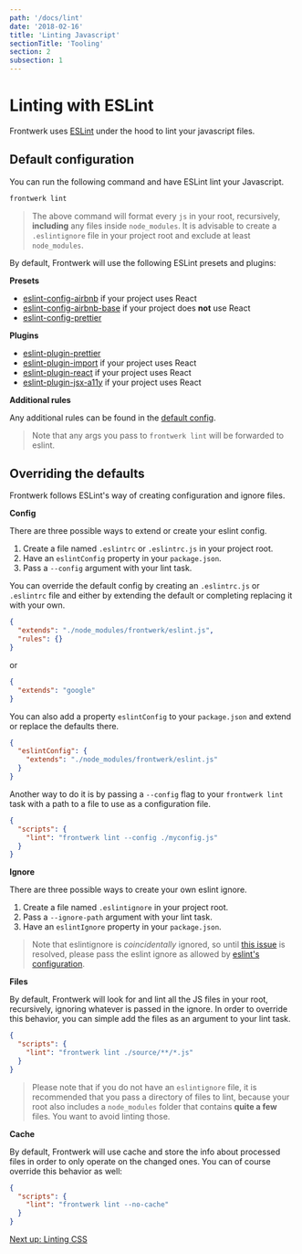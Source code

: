```yaml
---
path: '/docs/lint'
date: '2018-02-16'
title: 'Linting Javascript'
sectionTitle: 'Tooling'
section: 2
subsection: 1
---
```


# Linting with ESLint

Frontwerk uses [ESLint][eslint] under the hood to lint your javascript files.

## Default configuration

You can run the following command and have ESLint lint your Javascript.

```bash
frontwerk lint
```

> The above command will format every `js` in your root, recursively, **including** any files inside `node_modules`. It is advisable to create a `.eslintignore` file in your project root and exclude at least `node_modules`.

By default, Frontwerk will use the following ESLint presets and plugins:

**Presets**

* [eslint-config-airbnb][eslint-config-airbnb] if your project uses React
* [eslint-config-airbnb-base][eslint-config-airbnb-base] if your project does
  **not** use React
* [eslint-config-prettier][eslint-config-prettier]

**Plugins**

* [eslint-plugin-prettier][eslint-plugin-prettier]
* [eslint-plugin-import][eslint-plugin-import] if your project uses React
* [eslint-plugin-react][eslint-plugin-react] if your project uses React
* [eslint-plugin-jsx-a11y][eslint-plugin-jsx-a11y] if your project uses React

**Additional rules**

Any additional rules can be found in the
[default config](https://github.com/tricinel/frontwerk/blob/master/src/config/eslintrc.js).

> Note that any args you pass to `frontwerk lint` will be forwarded to eslint.

## Overriding the defaults

Frontwerk follows ESLint's way of creating configuration and ignore files.

**Config**

There are three possible ways to extend or create your eslint config.

1. Create a file named `.eslintrc` or `.eslintrc.js` in your project root.
2. Have an `eslintConfig` property in your `package.json`.
3. Pass a `--config` argument with your lint task.

You can override the default config by creating an `.eslintrc.js` or `.eslintrc` file and either by extending the default or completing replacing it with your own.

```json
{
  "extends": "./node_modules/frontwerk/eslint.js",
  "rules": {}
}
```

or

```json
{
  "extends": "google"
}
```

You can also add a property `eslintConfig` to your `package.json` and extend or replace the defaults there.

```json
{
  "eslintConfig": {
    "extends": "./node_modules/frontwerk/eslint.js"
  }
}
```

Another way to do it is by passing a `--config` flag to your `frontwerk lint` task with a path to a file to use as a configuration file.

```json
{
  "scripts": {
    "lint": "frontwerk lint --config ./myconfig.js"
  }
}
```

**Ignore**

There are three possible ways to create your own eslint ignore.

1. Create a file named `.eslintignore` in your project root.
2. Pass a `--ignore-path` argument with your lint task.
3. Have an `eslintIgnore` property in your `package.json`.

> Note that eslintignore is _coincidentally_ ignored, so until [this issue](https://github.com/eslint/eslint/issues/9227) is resolved, please pass the eslint ignore as allowed by [eslint's configuration](https://eslint.org/docs/user-guide/configuring).

**Files**

By default, Frontwerk will look for and lint all the JS files in your root, recursively, ignoring whatever is passed in the ignore. In order to override this behavior, you can simple add the files as an argument to your lint task.

```json
{
  "scripts": {
    "lint": "frontwerk lint ./source/**/*.js"
  }
}
```

> Please note that if you do not have an `eslintignore` file, it is recommended that you pass a directory of files to lint, because your root also includes a `node_modules` folder that contains **quite a few** files. You want to avoid linting those.

**Cache**

By default, Frontwerk will use cache and store the info about processed files in order to only operate on the changed ones. You can of course override this behavior as well:

```json
{
  "scripts": {
    "lint": "frontwerk lint --no-cache"
  }
}
```

[Next up: Linting CSS][linting-css]

[eslint]: https://eslint.org/
[eslint-config-airbnb]: https://www.npmjs.com/package/eslint-config-airbnb
[eslint-config-airbnb-base]: https://www.npmjs.com/package/eslint-config-airbnb-base
[eslint-config-prettier]: https://www.npmjs.com/package/eslint-config-prettier
[eslint-plugin-prettier]: https://www.npmjs.com/package/eslint-plugin-prettier
[eslint-plugin-import]: https://www.npmjs.com/package/eslint-plugin-import
[eslint-plugin-react]: https://www.npmjs.com/package/eslint-plugin-react
[eslint-plugin-jsx-a11y]: https://www.npmjs.com/package/eslint-plugin-jsx-a11y
[linting-css]: /docs/stylelint
